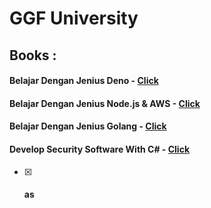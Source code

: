 # GGF University





## Books :

#### Belajar Dengan Jenius Deno - [Click](https://github.com/gungunfebrianza/Belajar-Dengan-Jenius-DenoTheWKWKLand)

#### Belajar Dengan Jenius Node.js & AWS - [Click](https://github.com/gungunfebrianza/Belajar-Dengan-Jenius-AWS-Node.js)

#### Belajar Dengan Jenius Golang  - [Click](https://github.com/gungunfebrianza/Belajar-Dengan-Jenius-Golang)

#### Develop Security Software With C# - [Click](https://github.com/gungunfebrianza/Develop-Security-Software-With-CSharp)



- [x] #### as

